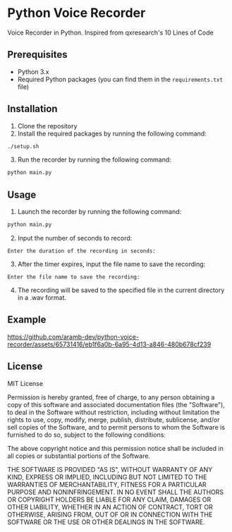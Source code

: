 # Python Voice Recorder

Voice Recorder in Python. Inspired from qxresearch's 10 Lines of Code

## Prerequisites

- Python 3.x
- Required Python packages (you can find them in the `requirements.txt` file)

## Installation

1. Clone the repository
2. Install the required packages by running the following command:
```bash
./setup.sh
```
3. Run the recorder by running the following command:
```bash
python main.py
```

## Usage
1. Launch the recorder by running the following command:
```bash
python main.py
```

2. Input the number of seconds to record:
```
Enter the duration of the recording in seconds:
```

3. After the timer expires, input the file name to save the recording:
```
Enter the file name to save the recording:
```

4. The recording will be saved to the specified file in the current directory in a .wav format.

## Example

https://github.com/aramb-dev/python-voice-recorder/assets/65731416/eb1f6a0b-6a95-4d13-a846-480b678cf239

## License
<!-- Include the MIT License here -->
MIT License

Permission is hereby granted, free of charge, to any person obtaining a copy
of this software and associated documentation files (the "Software"), to deal
in the Software without restriction, including without limitation the rights
to use, copy, modify, merge, publish, distribute, sublicense, and/or sell
copies of the Software, and to permit persons to whom the Software is
furnished to do so, subject to the following conditions:

The above copyright notice and this permission notice shall be included in all
copies or substantial portions of the Software.

THE SOFTWARE IS PROVIDED "AS IS", WITHOUT WARRANTY OF ANY KIND, EXPRESS OR
IMPLIED, INCLUDING BUT NOT LIMITED TO THE WARRANTIES OF MERCHANTABILITY,
FITNESS FOR A PARTICULAR PURPOSE AND NONINFRINGEMENT. IN NO EVENT SHALL THE
AUTHORS OR COPYRIGHT HOLDERS BE LIABLE FOR ANY CLAIM, DAMAGES OR OTHER
LIABILITY, WHETHER IN AN ACTION OF CONTRACT, TORT OR OTHERWISE, ARISING FROM,
OUT OF OR IN CONNECTION WITH THE SOFTWARE OR THE USE OR OTHER DEALINGS IN THE
SOFTWARE.
<!-- Copyright (c) 2023 aramb-dev -->
